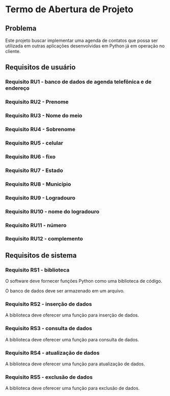 # Termo de Abertura de Projeto

## Problema

Este projeto buscar implementar uma agenda de contatos que possa ser utilizada em outras aplicações desenvolvidas em Python já em operação no cliente.


## Requisitos de usuário

### Requisito RU1 - banco de dados de agenda telefônica e de endereço

### Requisito RU2 - Prenome

### Requisito RU3 - Nome do meio

### Requisito RU4 - Sobrenome

### Requisito RU5 - celular

### Requisito RU6 - fixo

### Requisito RU7 - Estado

### Requisito RU8 - Município

### Requisito RU9 - Logradouro

### Requisito RU10 - nome do logradouro

### Requisito RU11 - número

### Requisito RU12 - complemento



## Requisitos de sistema

### Requisito RS1 - biblioteca

O software deve fornecer funções Python como uma biblioteca de código.

O banco de dados deve ser armazenado em um arquivo.

### Requisito RS2 - inserção de dados

A biblioteca deve oferecer uma função para inserção de dados.

### Requisito RS3  - consulta de dados

A biblioteca deve oferecer uma função para consulta de dados.

### Requisito RS4  - atualização de dados

A biblioteca deve oferecer uma função para atualização de dados.

### Requisito RS5  - exclusão de dados

A biblioteca deve oferecer uma função para exclusão de dados.

